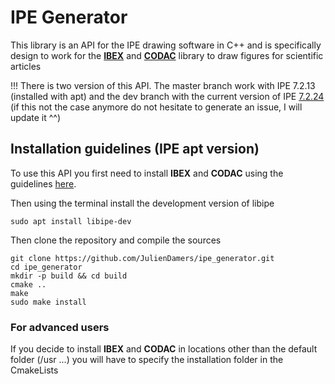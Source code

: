 # IPE Generator
 
This library is an API for the IPE drawing software in C++ and is specifically design to work 
for the **[IBEX](http://www.ibex-lib.org/)** and **[CODAC](http://codac.io/)** library to draw figures for 
scientific articles

!!! There is two version of this API. The master branch work with IPE 7.2.13 (installed with apt) and the dev branch with 
the current version of IPE [7.2.24](https://ipe.otfried.org/) (if this not the case anymore do not hesitate to 
generate an issue, I will update it ^^)

## Installation guidelines (IPE apt version)

To use this API you first need to install **IBEX** and **CODAC** using the guidelines 
[here](http://codac.io/install/01-installation.html). 

Then using the terminal install the development version of libipe
```
sudo apt install libipe-dev
```

Then clone the repository and compile the sources

```
git clone https://github.com/JulienDamers/ipe_generator.git
cd ipe_generator
mkdir -p build && cd build
cmake ..
make
sudo make install
```



### For advanced users
If you decide to install **IBEX** and **CODAC** in locations other than the default folder 
(/usr ...) you will have to specify the installation folder in the CmakeLists




